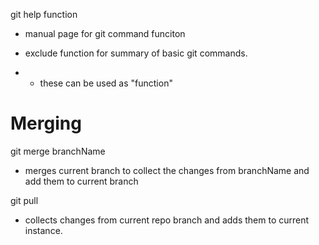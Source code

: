

git help function

- manual page for git command funciton

- exclude function for summary of basic git commands.

- - these can be used as "function"

# Merging

git merge branchName

- merges current branch to collect the changes from branchName and add them to current branch

git pull

- collects changes from current repo branch and adds them to current instance.


